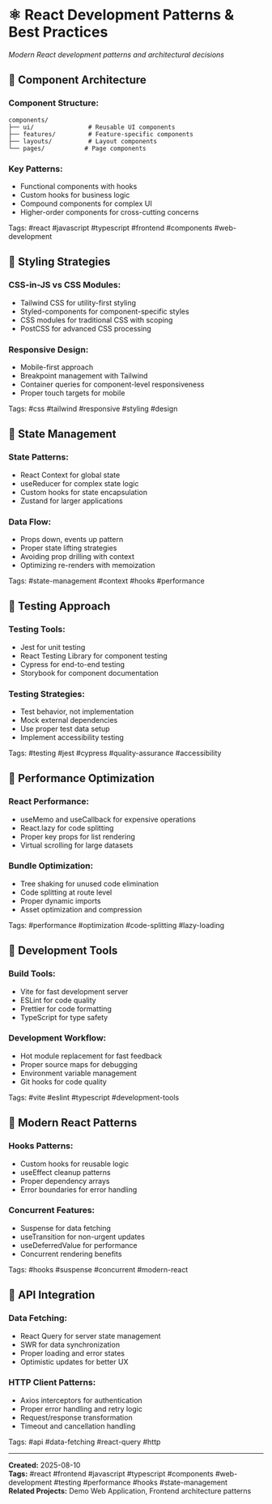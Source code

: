 # ⚛️ React Development Patterns & Best Practices

*Modern React development patterns and architectural decisions*

## 🚀 **Component Architecture**

### **Component Structure:**
```
components/
├── ui/               # Reusable UI components
├── features/         # Feature-specific components
├── layouts/          # Layout components
└── pages/           # Page components
```

### **Key Patterns:**
- Functional components with hooks
- Custom hooks for business logic
- Compound components for complex UI
- Higher-order components for cross-cutting concerns

Tags: #react #javascript #typescript #frontend #components #web-development

## 🎨 **Styling Strategies**

### **CSS-in-JS vs CSS Modules:**
- Tailwind CSS for utility-first styling
- Styled-components for component-specific styles
- CSS modules for traditional CSS with scoping
- PostCSS for advanced CSS processing

### **Responsive Design:**
- Mobile-first approach
- Breakpoint management with Tailwind
- Container queries for component-level responsiveness
- Proper touch targets for mobile

Tags: #css #tailwind #responsive #styling #design

## 🔄 **State Management**

### **State Patterns:**
- React Context for global state
- useReducer for complex state logic
- Custom hooks for state encapsulation
- Zustand for larger applications

### **Data Flow:**
- Props down, events up pattern
- Proper state lifting strategies
- Avoiding prop drilling with context
- Optimizing re-renders with memoization

Tags: #state-management #context #hooks #performance

## 🧪 **Testing Approach**

### **Testing Tools:**
- Jest for unit testing
- React Testing Library for component testing
- Cypress for end-to-end testing
- Storybook for component documentation

### **Testing Strategies:**
- Test behavior, not implementation
- Mock external dependencies
- Use proper test data setup
- Implement accessibility testing

Tags: #testing #jest #cypress #quality-assurance #accessibility

## 🚀 **Performance Optimization**

### **React Performance:**
- useMemo and useCallback for expensive operations
- React.lazy for code splitting
- Proper key props for list rendering
- Virtual scrolling for large datasets

### **Bundle Optimization:**
- Tree shaking for unused code elimination
- Code splitting at route level
- Proper dynamic imports
- Asset optimization and compression

Tags: #performance #optimization #code-splitting #lazy-loading

## 🔧 **Development Tools**

### **Build Tools:**
- Vite for fast development server
- ESLint for code quality
- Prettier for code formatting
- TypeScript for type safety

### **Development Workflow:**
- Hot module replacement for fast feedback
- Proper source maps for debugging
- Environment variable management
- Git hooks for code quality

Tags: #vite #eslint #typescript #development-tools

## 📱 **Modern React Patterns**

### **Hooks Patterns:**
- Custom hooks for reusable logic
- useEffect cleanup patterns
- Proper dependency arrays
- Error boundaries for error handling

### **Concurrent Features:**
- Suspense for data fetching
- useTransition for non-urgent updates
- useDeferredValue for performance
- Concurrent rendering benefits

Tags: #hooks #suspense #concurrent #modern-react

## 🔗 **API Integration**

### **Data Fetching:**
- React Query for server state management
- SWR for data synchronization
- Proper loading and error states
- Optimistic updates for better UX

### **HTTP Client Patterns:**
- Axios interceptors for authentication
- Proper error handling and retry logic
- Request/response transformation
- Timeout and cancellation handling

Tags: #api #data-fetching #react-query #http

---

**Created:** 2025-08-10  
**Tags:** #react #frontend #javascript #typescript #components #web-development #testing #performance #hooks #state-management  
**Related Projects:** Demo Web Application, Frontend architecture patterns